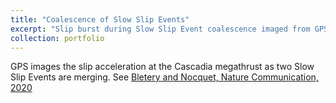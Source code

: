 ```yaml
---
title: "Coalescence of Slow Slip Events"
excerpt: "Slip burst during Slow Slip Event coalescence imaged from GPS time series at the Cascadia megathrust<br/><img src='/images/500x300.png'>"
collection: portfolio
---
```


GPS images the slip acceleration at the Cascadia megathrust as two Slow Slip Events are merging. See [Bletery and Nocquet, Nature Communication, 2020](https://www.nature.com/articles/s41467-020-15494-4)